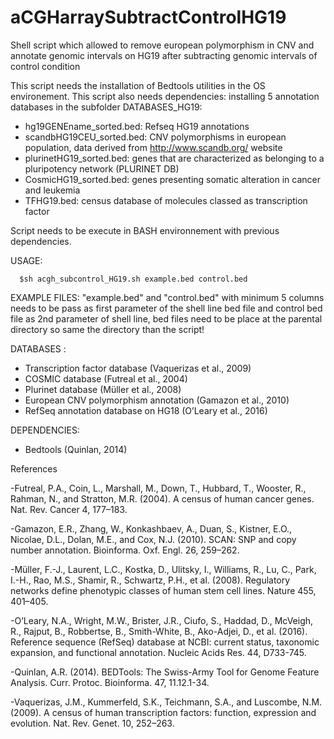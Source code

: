 # aCGHarraySubtractControlHG19
Shell script which allowed to remove european polymorphism in CNV and annotate genomic intervals on HG19 after subtracting genomic intervals of control condition

This script needs the installation of Bedtools utilities in the OS environement. This script also needs dependencies: installing 5 annotation databases in the subfolder DATABASES_HG19:

   - hg19GENEname_sorted.bed: Refseq HG19 annotations
   - scandbHG19CEU_sorted.bed: CNV polymorphisms in european population, data derived from http://www.scandb.org/ website
   - plurinetHG19_sorted.bed: genes that are characterized as belonging to a pluripotency network (PLURINET DB)
   - CosmicHG19_sorted.bed: genes presenting somatic alteration in cancer and leukemia
   - TFHG19.bed: census database of molecules classed as transcription factor

Script needs to be execute in BASH environnement with previous dependencies.

USAGE: 
      
      $sh acgh_subcontrol_HG19.sh example.bed control.bed

EXAMPLE FILES: "example.bed" and "control.bed" with minimum 5 columns needs to be pass as first parameter of the shell line bed file and control bed file as 2nd parameter of shell line, bed files need to be place at the parental directory so same the directory than the script! 

DATABASES :

   - Transcription factor database (Vaquerizas et al., 2009)
   - COSMIC database (Futreal et al., 2004)
   - Plurinet database (Müller et al., 2008)
   - European CNV polymorphism annotation (Gamazon et al., 2010)
   - RefSeq annotation database on HG18 (O’Leary et al., 2016)

DEPENDENCIES:

   - Bedtools (Quinlan, 2014)

References

-Futreal, P.A., Coin, L., Marshall, M., Down, T., Hubbard, T., Wooster, R., Rahman, N., and Stratton, M.R. (2004). A census of human cancer genes. Nat. Rev. Cancer 4, 177–183.

-Gamazon, E.R., Zhang, W., Konkashbaev, A., Duan, S., Kistner, E.O., Nicolae, D.L., Dolan, M.E., and Cox, N.J. (2010). SCAN: SNP and copy number annotation. Bioinforma. Oxf. Engl. 26, 259–262.

-Müller, F.-J., Laurent, L.C., Kostka, D., Ulitsky, I., Williams, R., Lu, C., Park, I.-H., Rao, M.S., Shamir, R., Schwartz, P.H., et al. (2008). Regulatory networks define phenotypic classes of human stem cell lines. Nature 455, 401–405.

-O’Leary, N.A., Wright, M.W., Brister, J.R., Ciufo, S., Haddad, D., McVeigh, R., Rajput, B., Robbertse, B., Smith-White, B., Ako-Adjei, D., et al. (2016). Reference sequence (RefSeq) database at NCBI: current status, taxonomic expansion, and functional annotation. Nucleic Acids Res. 44, D733-745.

-Quinlan, A.R. (2014). BEDTools: The Swiss-Army Tool for Genome Feature Analysis. Curr. Protoc. Bioinforma. 47, 11.12.1-34.

-Vaquerizas, J.M., Kummerfeld, S.K., Teichmann, S.A., and Luscombe, N.M. (2009). A census of human transcription factors: function, expression and evolution. Nat. Rev. Genet. 10, 252–263.

